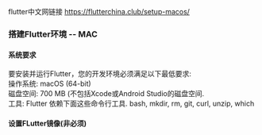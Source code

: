 flutter中文网链接 https://flutterchina.club/setup-macos/

### 搭建Flutter环境 -- MAC
#### 系统要求
要安装并运行Flutter，您的开发环境必须满足以下最低要求:<br/> 
操作系统: macOS (64-bit) <br>
磁盘空间: 700 MB (不包括Xcode或Android Studio的磁盘空间. <br>
工具: Flutter 依赖下面这些命令行工具.
bash, mkdir, rm, git, curl, unzip, which

#### 设置FLutter镜像(非必须)
